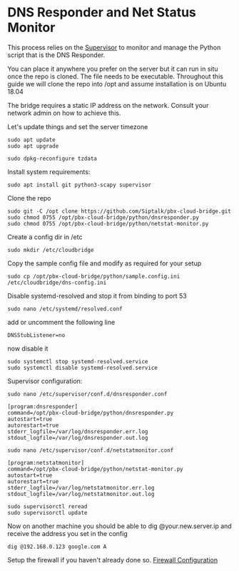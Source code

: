 # DNS Responder and Net Status Monitor

This process relies on the [Supervisor](http://supervisord.org/) to monitor and manage the Python script that is the DNS Responder.

You can place it anywhere you prefer on the server but it can run in situ once the repo is cloned. The file needs to be executable. Throughout this guide we will clone the repo into /opt and assume installation is on Ubuntu 18.04

The bridge requires a static IP address on the network. Consult your network admin on how to achieve this.

Let's update things and set the server timezone
```
sudo apt update
sudo apt upgrade

sudo dpkg-reconfigure tzdata
```

Install system requirements:
```
sudo apt install git python3-scapy supervisor
```

Clone the repo
```
sudo git -C /opt clone https://github.com/Siptalk/pbx-cloud-bridge.git
sudo chmod 0755 /opt/pbx-cloud-bridge/python/dnsresponder.py 
sudo chmod 0755 /opt/pbx-cloud-bridge/python/netstat-monitor.py 
```

Create a config dir in /etc
```
sudo mkdir /etc/cloudbridge
```

Copy the sample config file and modify as required for your setup
```
sudo cp /opt/pbx-cloud-bridge/python/sample.config.ini /etc/cloudbridge/dns-config.ini
```

Disable systemd-resolved and stop it from binding to port 53
```
sudo nano /etc/systemd/resolved.conf 
```
add or uncomment the following line
```
DNSStubListener=no
```
now disable it
```
sudo systemctl stop systemd-resolved.service
sudo systemctl disable systemd-resolved.service
```

Supervisor configuration:
```
sudo nano /etc/supervisor/conf.d/dnsresponder.conf
```
```
[program:dnsresponder]
command=/opt/pbx-cloud-bridge/python/dnsresponder.py
autostart=true
autorestart=true
stderr_logfile=/var/log/dnsresponder.err.log
stdout_logfile=/var/log/dnsresponder.out.log
```

```
sudo nano /etc/supervisor/conf.d/netstatmonitor.conf
```
```
[program:netstatmonitor]
command=/opt/pbx-cloud-bridge/python/netstat-monitor.py
autostart=true
autorestart=true
stderr_logfile=/var/log/netstatmonitor.err.log
stdout_logfile=/var/log/netstatmonitor.out.log
```

```
sudo supervisorctl reread
sudo supervisorctl update
```

Now on another machine you should be able to dig @your.new.server.ip and receive the address you set in the config
```
dig @192.168.0.123 google.com A
```

Setup the firewall if you haven't already done so.
[Firewall Configuration](firewall.md)
